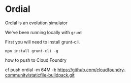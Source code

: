 Ordial
======
Ordial is an evolution simulator

We've been running locally with
```grunt```

First you will need to install grunt-cli.

```npm install grunt-cli -g```



how to push to Cloud Foundry

cf push ordial -m 64M -b https://github.com/cloudfoundry-community/staticfile-buildpack.git